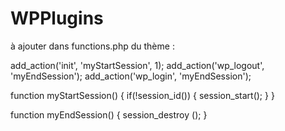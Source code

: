 # WPPlugins

à ajouter dans functions.php du thème :

add_action('init', 'myStartSession', 1);
add_action('wp_logout', 'myEndSession');
add_action('wp_login', 'myEndSession');

function myStartSession() {
    if(!session_id()) {
        session_start();
    }
}

function myEndSession() {
    session_destroy ();
}
